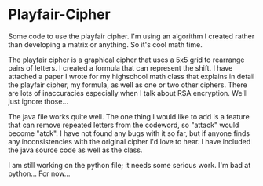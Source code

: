 # Playfair-Cipher
Some code to use the playfair cipher. I'm using an algorithm I created rather than developing a matrix or anything. So it's cool math time.

The playfair cipher is a graphical cipher that uses a 5x5 grid to rearrange pairs of letters. I created a formula that can represent the shift. I have attached a paper I wrote for my highschool math class that explains in detail the playfair cipher, my formula, as well as one or two other ciphers. There are lots of inaccuracies especially when I talk about RSA encryption. We'll just ignore those...

The java file works quite well. The one thing I would like to add is a feature that can remove repeated letters from the codeword, so "attack" would become "atck".
I have not found any bugs with it so far, but if anyone finds any inconsistencies with the original cipher I'd love to hear.
I have included the java source code as well as the class.

I am still working on the python file; it needs some serious work. I'm bad at python... For now...
